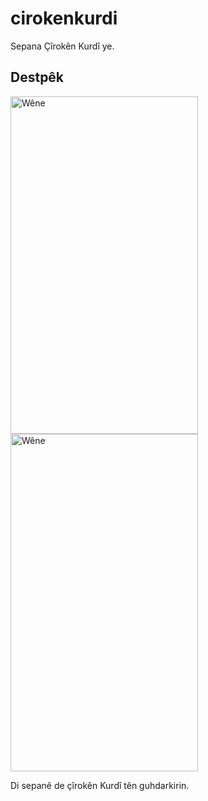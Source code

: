 # cirokenkurdi

Sepana Çîrokên Kurdî ye.

## Destpêk

<img src="https://lh3.googleusercontent.com/u0GGcP5M8aUSfhg3nTZBF1mnJ5j78crTDuFlcp0rpxfLNmpho-zLBqAluIk4-Szy6bs" alt="Wêne" width="300" height="540">   <img src="https://lh3.googleusercontent.com/ygUYZ1RCtCttcW6lFVABWiggzlCwRvuCZlk38Ermu0hiSMpGRKAFEVBCu8rviXtUHZ0" alt="Wêne" width="300" height="540">


Di sepanê de çîrokên Kurdî tên guhdarkirin.
